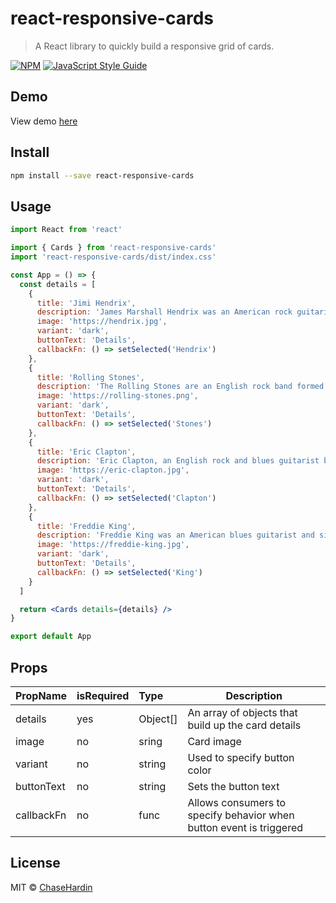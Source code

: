 # react-responsive-cards

> A React library to quickly build a responsive grid of cards.

[![NPM](https://img.shields.io/npm/v/react-responsive-cards.svg)](https://www.npmjs.com/package/react-responsive-cards) [![JavaScript Style Guide](https://img.shields.io/badge/code_style-standard-brightgreen.svg)](https://standardjs.com)

## Demo
View demo [here](https://chasehardin.github.io/react-responsive-cards/)

## Install

```bash
npm install --save react-responsive-cards
```

## Usage
```jsx
import React from 'react'

import { Cards } from 'react-responsive-cards'
import 'react-responsive-cards/dist/index.css'

const App = () => {
  const details = [
    {
      title: 'Jimi Hendrix',
      description: 'James Marshall Hendrix was an American rock guitarist, singer, and songwriter.',
      image: 'https://hendrix.jpg',
      variant: 'dark',
      buttonText: 'Details',
      callbackFn: () => setSelected('Hendrix')
    },
    {
      title: 'Rolling Stones',
      description: 'The Rolling Stones are an English rock band formed in London in 1962.',
      image: 'https://rolling-stones.png',
      variant: 'dark',
      buttonText: 'Details',
      callbackFn: () => setSelected('Stones')
    },
    {
      title: 'Eric Clapton',
      description: 'Eric Clapton, an English rock and blues guitarist born on March 30th, 1945.',
      image: 'https://eric-clapton.jpg',
      variant: 'dark',
      buttonText: 'Details',
      callbackFn: () => setSelected('Clapton')
    },
    {
      title: 'Freddie King',
      description: 'Freddie King was an American blues guitarist and singer (September 3, 1934 - December 28, 1976).',
      image: 'https://freddie-king.jpg',
      variant: 'dark',
      buttonText: 'Details',
      callbackFn: () => setSelected('King')
    }
  ]

  return <Cards details={details} />
}

export default App
```

## Props
| PropName   | isRequired  | Type      | Description                                                         |
| :--------- | :---------- | :-------- | --------------------------------------------------                  |
|  details   |    yes      | Object[]  | An array of objects that build up the card details                  | 
|  image     |    no       | sring     | Card image                                                          |
|  variant   |    no       | string    | Used to specify button color                                        | 
| buttonText |    no       | string    | Sets the button text                                                |
| callbackFn |    no       | func      | Allows consumers to specify behavior when button event is triggered |

## License

MIT © [ChaseHardin](https://github.com/ChaseHardin)
